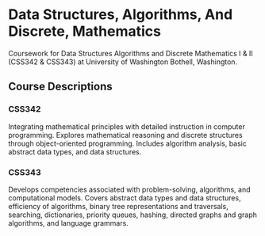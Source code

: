# Data Structures, Algorithms, And Discrete, Mathematics
Coursework for Data Structures Algorithms and Discrete Mathematics I & II (CSS342 & CSS343) at University of Washington Bothell, Washington.

## Course Descriptions

### CSS342
Integrating mathematical principles with detailed instruction in computer programming. Explores mathematical reasoning and discrete structures through object-oriented programming. Includes algorithm analysis, basic abstract data types, and data structures.

### CSS343
Develops competencies associated with problem-solving, algorithms, and computational models. Covers abstract data types and data structures, efficiency of algorithms, binary tree representations and traversals, searching, dictionaries, priority queues, hashing, directed graphs and graph algorithms, and language grammars.
